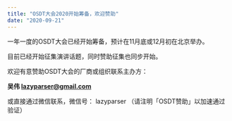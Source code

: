 ```yaml
---
title: "OSDT大会2020开始筹备，欢迎赞助"
date: "2020-09-21"
---
```


一年一度的OSDT大会已经开始筹备，预计在11月底或12月初在北京举办。

目前已经开始征集演讲话题，同时赞助征集也同步开始。

欢迎有意赞助OSDT大会的厂商或组织联系主办方：

**吴伟 lazyparser@gmail.com**

或直接通过微信联系，微信号： lazyparser （请注明「OSDT赞助」以加速通过验证）
